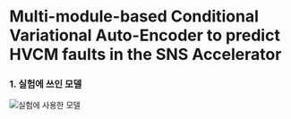 # Multi-module-based Conditional Variational Auto-Encoder to predict HVCM faults in the SNS Accelerator

### 1. 실험에 쓰인 모델

![실험에 사용한 모델](https://github.com/KimGiHu/KAERI-Intership/assets/88769506/a1b0eb3e-d4ca-47ce-a9ba-d4aadd90b86b)
